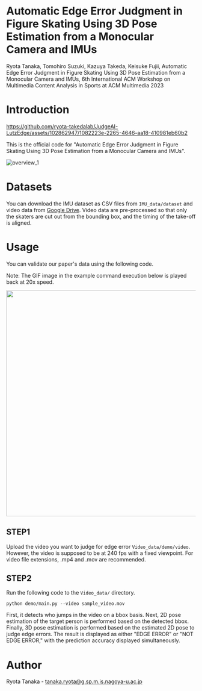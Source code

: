 # Automatic Edge Error Judgment in Figure Skating Using 3D Pose Estimation from a Monocular Camera and IMUs

Ryota Tanaka, Tomohiro Suzuki, Kazuya Takeda, Keisuke Fujii, Automatic Edge Error Judgment in Figure Skating Using 3D Pose Estimation from a Monocular Camera and IMUs, 6th International ACM Workshop on Multimedia Content Analysis in Sports at ACM Multimedia 2023

# Introduction



https://github.com/ryota-takedalab/JudgeAI-LutzEdge/assets/102862947/1082223e-2265-4646-aa18-410981eb60b2



This is the official code for "Automatic Edge Error Judgment in Figure Skating Using 3D Pose Estimation from a Monocular Camera and IMUs".

![overview_1](https://github.com/ryota-takedalab/JudgeAI-LutzEdge/assets/102862947/7c062b99-4ada-460b-82de-4d0e7a07c979)

# Datasets

You can download the IMU dataset as CSV files from `IMU_data/dataset` and video data from [Google Drive](https://drive.google.com/drive/folders/1WzERNs04uo_5xjybfKcXYOC9v8KL6Hk2?usp=drive_link).
Video data are pre-processed so that only the skaters are cut out from the bounding box, and the timing of the take-off is aligned.

# Usage
You can validate our paper's data using the following code.

Note: The GIF image in the example command execution below is played back at 20x speed.

<img src="https://github.com/ryota-takedalab/JudgeAI-LutzEdge/assets/102862947/b088c223-fbd9-45b7-83ca-f15b496a73c2" width="600">

## STEP1
Upload the video you want to judge for edge error `Video_data/demo/video`. However, the video is supposed to be at 240 fps with a fixed viewpoint.
For video file extensions, .mp4 and .mov are recommended.

## STEP2
Run the following code to the `Video_data/` directory.

`python demo/main.py --video sample_video.mov`

First, it detects who jumps in the video on a bbox basis.
Next, 2D pose estimation of the target person is performed based on the detected bbox.
Finally, 3D pose estimation is performed based on the estimated 2D pose to judge edge errors.
The result is displayed as either "EDGE ERROR" or "NOT EDGE ERROR," with the prediction accuracy displayed simultaneously.

# Author

Ryota Tanaka - tanaka.ryota@g.sp.m.is.nagoya-u.ac.jp

